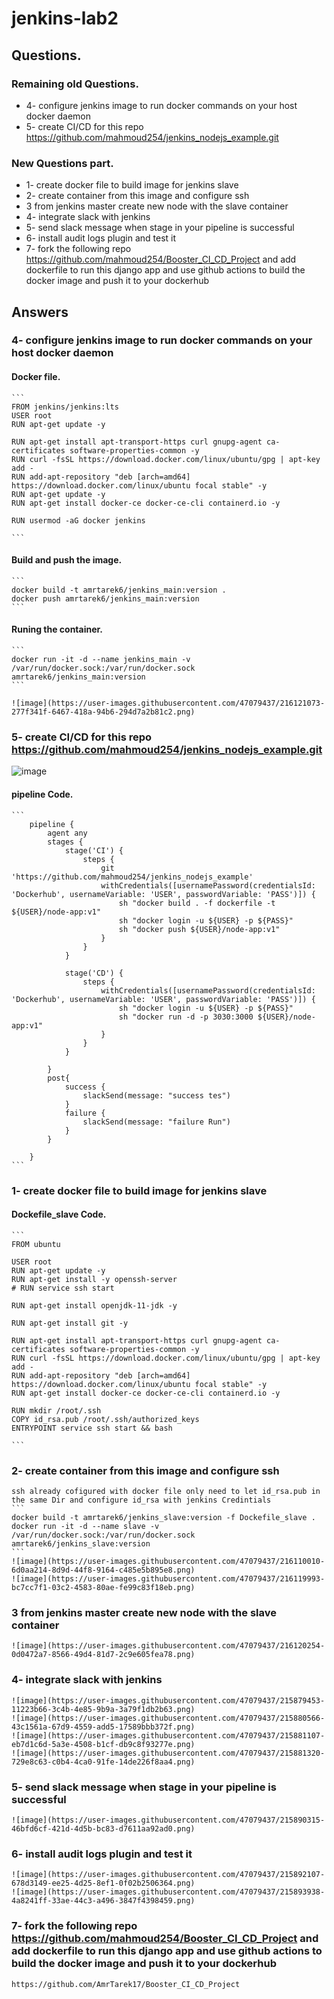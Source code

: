 # jenkins-lab2
## Questions.

### Remaining old Questions.
* 4- configure jenkins image to run docker commands on your host docker daemon
* 5- create CI/CD for this repo https://github.com/mahmoud254/jenkins_nodejs_example.git

### New Questions part.
* 1- create docker file to build image for jenkins slave
* 2- create container from this image and configure ssh 
* 3 from jenkins master create new node with the slave container
* 4- integrate slack with jenkins
* 5- send slack message when stage in your pipeline is successful
* 6- install audit logs plugin and test it
* 7- fork the following repo https://github.com/mahmoud254/Booster_CI_CD_Project and add dockerfile to run this django app and  use github actions to build the docker image and push it to your dockerhub


## Answers
### 4- configure jenkins image to run docker commands on your host docker daemon
#### Docker file.
    ```
    FROM jenkins/jenkins:lts
    USER root
    RUN apt-get update -y

    RUN apt-get install apt-transport-https curl gnupg-agent ca-certificates software-properties-common -y
    RUN curl -fsSL https://download.docker.com/linux/ubuntu/gpg | apt-key add -
    RUN add-apt-repository "deb [arch=amd64] https://download.docker.com/linux/ubuntu focal stable" -y
    RUN apt-get update -y
    RUN apt-get install docker-ce docker-ce-cli containerd.io -y

    RUN usermod -aG docker jenkins

    ```
#### Build and push the image.

    ```
    docker build -t amrtarek6/jenkins_main:version .
    docker push amrtarek6/jenkins_main:version
    ```
    
    
#### Runing the container.
    ```
    docker run -it -d --name jenkins_main -v /var/run/docker.sock:/var/run/docker.sock amrtarek6/jenkins_main:version
    ```
    
    ![image](https://user-images.githubusercontent.com/47079437/216121073-277f341f-6467-418a-94b6-294d7a2b81c2.png)


### 5- create CI/CD for this repo https://github.com/mahmoud254/jenkins_nodejs_example.git
![image](https://user-images.githubusercontent.com/47079437/215291089-acc413ff-5b53-4b94-9a68-ec20e39d24ca.png)
#### pipeline Code.

    ```
        pipeline {
            agent any
            stages {
                stage('CI') {
                    steps {
                        git 'https://github.com/mahmoud254/jenkins_nodejs_example'
                        withCredentials([usernamePassword(credentialsId: 'Dockerhub', usernameVariable: 'USER', passwordVariable: 'PASS')]) {
                            sh "docker build . -f dockerfile -t ${USER}/node-app:v1"
                            sh "docker login -u ${USER} -p ${PASS}"
                            sh "docker push ${USER}/node-app:v1"
                        }
                    }
                }

                stage('CD') {
                    steps {
                        withCredentials([usernamePassword(credentialsId: 'Dockerhub', usernameVariable: 'USER', passwordVariable: 'PASS')]) {
                            sh "docker login -u ${USER} -p ${PASS}"
                            sh "docker run -d -p 3030:3000 ${USER}/node-app:v1"
                        }
                    }
                }

            }
            post{ 
                success { 
                    slackSend(message: "success tes")
                }
                failure { 
                    slackSend(message: "failure Run")
                }
            }

        }
    ```
    
### 1- create docker file to build image for jenkins slave
#### Dockefile_slave Code.
    ```
    FROM ubuntu

    USER root
    RUN apt-get update -y
    RUN apt-get install -y openssh-server
    # RUN service ssh start

    RUN apt-get install openjdk-11-jdk -y

    RUN apt-get install git -y

    RUN apt-get install apt-transport-https curl gnupg-agent ca-certificates software-properties-common -y
    RUN curl -fsSL https://download.docker.com/linux/ubuntu/gpg | apt-key add -
    RUN add-apt-repository "deb [arch=amd64] https://download.docker.com/linux/ubuntu focal stable" -y
    RUN apt-get install docker-ce docker-ce-cli containerd.io -y

    RUN mkdir /root/.ssh
    COPY id_rsa.pub /root/.ssh/authorized_keys
    ENTRYPOINT service ssh start && bash

    ```
### 2- create container from this image and configure ssh
    ssh already cofigured with docker file only need to let id_rsa.pub in the same Dir and configure id_rsa with jenkins Credintials
    ```
    docker build -t amrtarek6/jenkins_slave:version -f Dockefile_slave .
    docker run -it -d --name slave -v /var/run/docker.sock:/var/run/docker.sock amrtarek6/jenkins_slave:version
    ```
    ![image](https://user-images.githubusercontent.com/47079437/216110010-6d0aa214-8d9d-44f8-9164-c485e5b895e8.png)
    ![image](https://user-images.githubusercontent.com/47079437/216119993-bc7cc7f1-03c2-4583-80ae-fe99c83f18eb.png)


### 3 from jenkins master create new node with the slave container
    ![image](https://user-images.githubusercontent.com/47079437/216120254-0d0472a7-8566-49d4-81d7-2c9e605fea78.png)

### 4- integrate slack with jenkins
    ![image](https://user-images.githubusercontent.com/47079437/215879453-11223b66-3c4b-4e85-9b9a-3a79f1db2b63.png)
    ![image](https://user-images.githubusercontent.com/47079437/215880566-43c1561a-67d9-4559-add5-17589bbb372f.png)
    ![image](https://user-images.githubusercontent.com/47079437/215881107-eb7d1c6d-5a3e-4508-b1cf-db9c8f93277e.png)
    ![image](https://user-images.githubusercontent.com/47079437/215881320-729e8c63-c0b4-4ca0-91fe-14de226f8aa4.png)
### 5- send slack message when stage in your pipeline is successful
    ![image](https://user-images.githubusercontent.com/47079437/215890315-46bfd6cf-421d-4d5b-bc83-d7611aa92ad0.png)

### 6- install audit logs plugin and test it
    ![image](https://user-images.githubusercontent.com/47079437/215892107-678d3149-ee25-4d25-8ef1-0f02b2506364.png)
    ![image](https://user-images.githubusercontent.com/47079437/215893938-4a8241ff-33ae-44c3-a496-3847f4398459.png)
### 7- fork the following repo https://github.com/mahmoud254/Booster_CI_CD_Project and add dockerfile to run this django app and  use github actions to build the docker image and push it to your dockerhub

    https://github.com/AmrTarek17/Booster_CI_CD_Project
